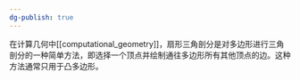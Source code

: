 ```yaml
---
dg-publish: true
---
```


在计算几何中[[computational_geometry]]，扇形三角剖分是对多边形进行三角剖分的一种简单方法，即选择一个顶点并绘制通往多边形所有其他顶点的边。这种方法通常只用于凸多边形。